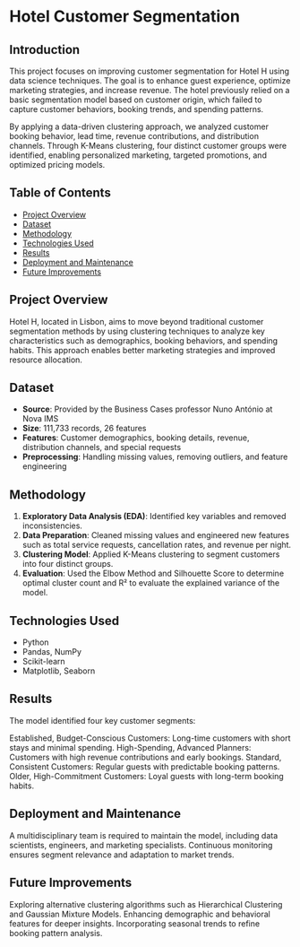 # Hotel Customer Segmentation  

## Introduction  
This project focuses on improving customer segmentation for Hotel H using data science techniques. The goal is to enhance guest experience, optimize marketing strategies, and increase revenue. The hotel previously relied on a basic segmentation model based on customer origin, which failed to capture customer behaviors, booking trends, and spending patterns.  

By applying a data-driven clustering approach, we analyzed customer booking behavior, lead time, revenue contributions, and distribution channels. Through K-Means clustering, four distinct customer groups were identified, enabling personalized marketing, targeted promotions, and optimized pricing models.  

## Table of Contents  
- [Project Overview](#project-overview)  
- [Dataset](#dataset)  
- [Methodology](#methodology)  
- [Technologies Used](#technologies-used)  
- [Results](#results)  
- [Deployment and Maintenance](#deployment-and-maintenance)  
- [Future Improvements](#future-improvements)  
 

## Project Overview  
Hotel H, located in Lisbon, aims to move beyond traditional customer segmentation methods by using clustering techniques to analyze key characteristics such as demographics, booking behaviors, and spending habits. This approach enables better marketing strategies and improved resource allocation.  

## Dataset  
- **Source**: Provided by the Business Cases professor Nuno António at Nova IMS   
- **Size**: 111,733 records, 26 features  
- **Features**: Customer demographics, booking details, revenue, distribution channels, and special requests  
- **Preprocessing**: Handling missing values, removing outliers, and feature engineering  

## Methodology  
1. **Exploratory Data Analysis (EDA)**: Identified key variables and removed inconsistencies.  
2. **Data Preparation**: Cleaned missing values and engineered new features such as total service requests, cancellation rates, and revenue per night.  
3. **Clustering Model**: Applied K-Means clustering to segment customers into four distinct groups.  
4. **Evaluation**: Used the Elbow Method and Silhouette Score to determine optimal cluster count and R² to evaluate the explained variance of the model.  

## Technologies Used  
- Python  
- Pandas, NumPy  
- Scikit-learn  
- Matplotlib, Seaborn  

## Results
The model identified four key customer segments:

Established, Budget-Conscious Customers: Long-time customers with short stays and minimal spending.
High-Spending, Advanced Planners: Customers with high revenue contributions and early bookings.
Standard, Consistent Customers: Regular guests with predictable booking patterns.
Older, High-Commitment Customers: Loyal guests with long-term booking habits.

## Deployment and Maintenance
A multidisciplinary team is required to maintain the model, including data scientists, engineers, and marketing specialists. Continuous monitoring ensures segment relevance and adaptation to market trends.

## Future Improvements
Exploring alternative clustering algorithms such as Hierarchical Clustering and Gaussian Mixture Models.
Enhancing demographic and behavioral features for deeper insights.
Incorporating seasonal trends to refine booking pattern analysis.

